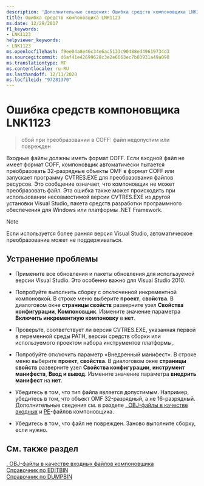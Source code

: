 ```yaml
---
description: 'Дополнительные сведения: Ошибка средств компоновщика LNK1123'
title: Ошибка средств компоновщика LNK1123
ms.date: 12/29/2017
f1_keywords:
- LNK1123
helpviewer_keywords:
- LNK1123
ms.openlocfilehash: f9ee04a8e46c34e6ac5133c90488ed49619734d3
ms.sourcegitcommit: d6af41e42699628c3e2e6063ec7b03931a49a098
ms.translationtype: MT
ms.contentlocale: ru-RU
ms.lasthandoff: 12/11/2020
ms.locfileid: "97281370"
---
```

# <a name="linker-tools-error-lnk1123"></a>Ошибка средств компоновщика LNK1123

> сбой при преобразовании в COFF: файл недопустим или поврежден

Входные файлы должны иметь формат COFF. Если входной файл не имеет формат COFF, компоновщик автоматически пытается преобразовать 32-разрядные объекты OMF в формат COFF или запускает программу CVTRES.EXE для преобразования файлов ресурсов. Это сообщение означает, что компоновщик не может преобразовать файл. Эта ошибка также может происходить при использовании несовместимой версии CVTRES.EXE из другой установки Visual Studio, пакета средств разработки программного обеспечения для Windows или платформы .NET Framework.

> [!NOTE]
> Если используется более ранняя версия Visual Studio, автоматическое преобразование может не поддерживаться.

## <a name="to-fix-the-problem"></a>Устранение проблемы

- Примените все обновления и пакеты обновления для используемой версии Visual Studio. Это особенно важно для Visual Studio 2010.

- Попробуйте выполнить сборку с отключенной инкрементной компоновкой. В строке меню выберите **проект**, **свойства**. В диалоговом окне **страницы свойств** разверните узел **Свойства конфигурации**, **Компоновщик**. Измените значение параметра **Включить инкрементную компоновку** в **нет**.

- Проверьте, соответствует ли версия CVTRES.EXE, указанная первой в переменной среды PATH, версии средств сборки или используемого проектом набора инструментов платформы,.

- Попробуйте отключить параметр «Внедренный манифест». В строке меню выберите **проект**, **свойства**. В диалоговом окне **страницы свойств** разверните узел **Свойства конфигурации**, **инструмент манифеста**, **Ввод и вывод**. Измените значение параметра **внедрить манифест** на **нет**.

- Убедитесь в том, что тип файла является допустимым. Например, убедитесь в том, что объект OMF 32-разрядный, а не 16-разрядный. Дополнительные сведения см. в разделе [. OBJ-файлы в качестве входных](../../build/reference/dot-obj-files-as-linker-input.md) и [PE](/windows/win32/Debug/pe-format)-файлов компоновщика.

- Убедитесь в том, что файл не поврежден. Заново выполните сборку, если нужно.

## <a name="see-also"></a>См. также раздел

[. OBJ-файлы в качестве входных файлов компоновщика](../../build/reference/dot-obj-files-as-linker-input.md)<br/>
[Справочник по EDITBIN](../../build/reference/editbin-reference.md)<br/>
[Справочник по DUMPBIN](../../build/reference/dumpbin-reference.md)
